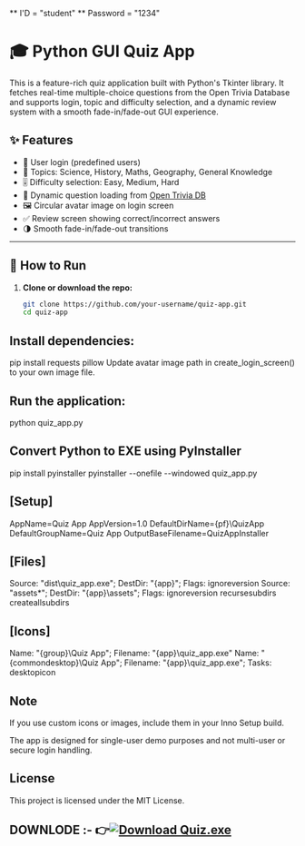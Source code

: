 
** I'D = "student"
** Password = "1234"


# 🎓 Python GUI Quiz App

This is a feature-rich quiz application built with Python's Tkinter library. It fetches real-time multiple-choice questions from the Open Trivia Database and supports login, topic and difficulty selection, and a dynamic review system with a smooth fade-in/fade-out GUI experience.

## ✨ Features

- 👤 User login (predefined users)
- 🧠 Topics: Science, History, Maths, Geography, General Knowledge
- 🎚️ Difficulty selection: Easy, Medium, Hard
- 🔄 Dynamic question loading from [Open Trivia DB](https://opentdb.com)
- 🖼️ Circular avatar image on login screen
- ✅ Review screen showing correct/incorrect answers
- 🌗 Smooth fade-in/fade-out transitions

---

## 🚀 How to Run

1. **Clone or download the repo:**
   ```bash
   git clone https://github.com/your-username/quiz-app.git
   cd quiz-app
## Install dependencies:
pip install requests pillow
Update avatar image path in create_login_screen() to your own image file.

## Run the application:
python quiz_app.py

## Convert Python to EXE using PyInstaller
pip install pyinstaller
pyinstaller --onefile --windowed quiz_app.py

## [Setup]
AppName=Quiz App
AppVersion=1.0
DefaultDirName={pf}\QuizApp
DefaultGroupName=Quiz App
OutputBaseFilename=QuizAppInstaller

## [Files]
Source: "dist\quiz_app.exe"; DestDir: "{app}"; Flags: ignoreversion
Source: "assets\*"; DestDir: "{app}\assets"; Flags: ignoreversion recursesubdirs createallsubdirs

## [Icons]
Name: "{group}\Quiz App"; Filename: "{app}\quiz_app.exe"
Name: "{commondesktop}\Quiz App"; Filename: "{app}\quiz_app.exe"; Tasks: desktopicon

## Note
If you use custom icons or images, include them in your Inno Setup build.

The app is designed for single-user demo purposes and not multi-user or secure login handling.

## License
This project is licensed under the MIT License.

## DOWNLODE :- 👉[![Download Quiz.exe](https://img.shields.io/badge/Download-Quiz.exe-blue?style=for-the-badge&logo=github)](https://github.com/Satyam-vohra/Quiz_program/releases/download/Quiz_3/QUIZ_SETUP.exe)




